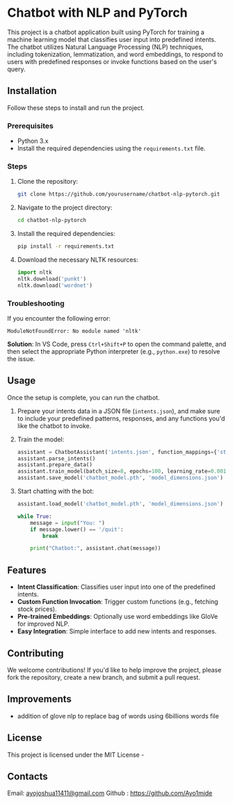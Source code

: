 
# Chatbot with NLP and PyTorch

This project is a chatbot application built using PyTorch for training a machine learning model that classifies user input into predefined intents. The chatbot utilizes Natural Language Processing (NLP) techniques, including tokenization, lemmatization, and word embeddings, to respond to users with predefined responses or invoke functions based on the user's query.

## Installation

Follow these steps to install and run the project.

### Prerequisites

- Python 3.x
- Install the required dependencies using the `requirements.txt` file.

### Steps

1. Clone the repository:
    ```bash
    git clone https://github.com/yourusername/chatbot-nlp-pytorch.git
    ```

2. Navigate to the project directory:
    ```bash
    cd chatbot-nlp-pytorch
    ```

3. Install the required dependencies:
    ```bash
    pip install -r requirements.txt
    ```

4. Download the necessary NLTK resources:
    ```python
    import nltk
    nltk.download('punkt')
    nltk.download('wordnet')
    ```

### Troubleshooting

If you encounter the following error:
```
ModuleNotFoundError: No module named 'nltk'
```
**Solution**: In VS Code, press `Ctrl+Shift+P` to open the command palette, and then select the appropriate Python interpreter (e.g., `python.exe`) to resolve the issue.

## Usage

Once the setup is complete, you can run the chatbot.

1. Prepare your intents data in a JSON file (`intents.json`), and make sure to include your predefined patterns, responses, and any functions you'd like the chatbot to invoke.
   
2. Train the model:
    ```python
    assistant = ChatbotAssistant('intents.json', function_mappings={'stocks': get_stocks})
    assistant.parse_intents()
    assistant.prepare_data()
    assistant.train_model(batch_size=8, epochs=100, learning_rate=0.001)
    assistant.save_model('chatbot_model.pth', 'model_dimensions.json')
    ```

3. Start chatting with the bot:
    ```python
    assistant.load_model('chatbot_model.pth', 'model_dimensions.json')

    while True:
        message = input("You: ")
        if message.lower() == '/quit':
            break

        print("Chatbot:", assistant.chat(message))
    ```

## Features

- **Intent Classification**: Classifies user input into one of the predefined intents.
- **Custom Function Invocation**: Trigger custom functions (e.g., fetching stock prices).
- **Pre-trained Embeddings**: Optionally use word embeddings like GloVe for improved NLP.
- **Easy Integration**: Simple interface to add new intents and responses.

## Contributing

We welcome contributions! If you'd like to help improve the project, please fork the repository, create a new branch, and submit a pull request.

## Improvements
- addition of glove nlp to replace bag of words using 6billions words file

## License

This project is licensed under the MIT License - 

## Contacts

Email: ayojoshua11411@gmail.com
Github : https://github.com/Ayo1mide